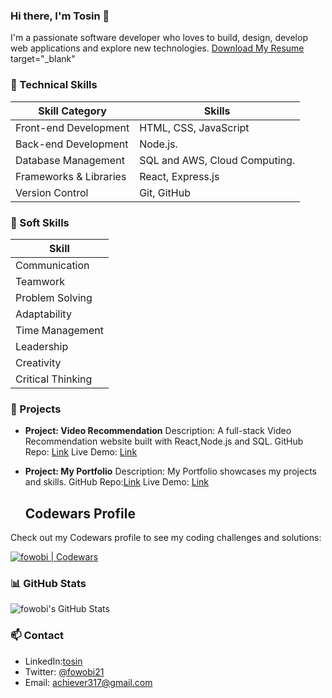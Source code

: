 
### Hi there, I'm Tosin 👋

I'm a passionate software developer who loves to build, design, develop web applications and explore new technologies.
[Download My Resume](https://drive.google.com/file/d/1vqMcDORIYwSEOpLtZDkFm6CUTs6ucgRH/view?usp=sharing) target="_blank"


### 💼 Technical Skills

| Skill Category                     | Skills                              |
|------------------------------------|-------------------------------------|
| Front-end Development              | HTML, CSS, JavaScript               |
| Back-end Development               | Node.js.                            |
| Database Management                | SQL and AWS, Cloud Computing.       |
| Frameworks & Libraries             | React, Express.js                   |
| Version Control                    | Git, GitHub                         |




### 🤝 Soft Skills

| Skill                               |
|-------------------------------------|
| Communication                       |
| Teamwork                            |
| Problem Solving                     |
| Adaptability                        |
| Time Management                     |
| Leadership                          |
| Creativity                          |
| Critical Thinking                   |


### 🚀 Projects

- **Project: Video Recommendation**
  Description: A full-stack Video Recommendation website built with React,Node.js and SQL.
  GitHub Repo: [Link](https://github.com/fowobi/tosyn-video-react-app) <!-- target="_blank" -->
Live Demo: [Link](https://tosyn-db-video-react-app.netlify.app/) <!-- target="_blank" -->


- **Project: My Portfolio**
  Description: My Portfolio showcases my projects and skills.
  GitHub Repo:[Link](https://github.com/fowobi/new-portfolio) <!-- target="_blank" -->
   Live Demo: [Link](https://tosyn-new-portfolio.netlify.app/) <!-- target="_blank" -->


  ## Codewars Profile

Check out my Codewars profile to see my coding challenges and solutions:

[![fowobi | Codewars](https://www.codewars.com/users/fowobi/badges/large)](https://www.codewars.com/users/fowobi)


### 📊 GitHub Stats

![fowobi's GitHub Stats](https://github-readme-stats.vercel.app/api?username=fowobi&show_icons=true&theme=dark)


### 📫 Contact
- LinkedIn:[tosin](https://linkedin.com/in/tosin-odunuga) <!-- target="_blank" -->
- Twitter: [@fowobi21](https://twitter.com/tosigno) <!-- target="_blank" -->
- Email: [achiever317@gmail.com](mailto:achiever317@gmail.com) <!-- target="_blank" -->


